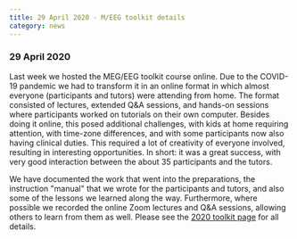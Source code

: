 ```yaml
---
title: 29 April 2020 - M/EEG toolkit details
category: news
---
```


### 29 April 2020

Last week we hosted the MEG/EEG toolkit course online. Due to the COVID-19 pandemic we had to transform it in an online format in which almost everyone (participants and tutors) were attending from home. The format consisted of lectures, extended Q&A sessions, and hands-on sessions where participants worked on tutorials on their own computer. Besides doing it online, this posed additional challenges, with kids at home requiring attention, with time-zone differences, and with some participants now also having clinical duties. This required a lot of creativity of everyone involved, resulting in interesting opportunities. In short: it was a great success, with very good interaction between the about 35 participants and the tutors.  

We have documented the work that went into the preparations, the instruction "manual" that we wrote for the participants and tutors, and also some of the lessons we learned along the way. Furthermore, where possible we recorded the online Zoom lectures and Q&A sessions, allowing others to learn from them as well. Please see the [2020 toolkit page](/workshop/toolkit2020) for all details.
